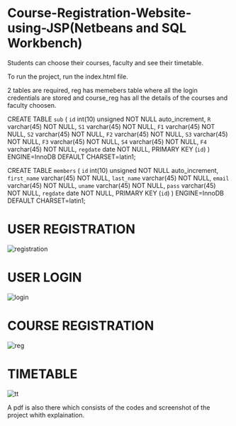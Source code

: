 # Course-Registration-Website-using-JSP(Netbeans and SQL Workbench)

Students can choose their courses, faculty and see their timetable.

To run the project, run the index.html file.

2 tables are required, reg has memebers table where all the login credentials are stored and course_reg has all the details of the courses and faculty choosen.


CREATE TABLE `sub` (
  `id` int(10) unsigned NOT NULL auto_increment,
  `R` varchar(45) NOT NULL,
  `S1` varchar(45) NOT NULL,
  `F1` varchar(45) NOT NULL,
  `S2` varchar(45) NOT NULL,
  `F2` varchar(45) NOT NULL,
  `S3` varchar(45) NOT NULL,
  `F3` varchar(45) NOT NULL,
  `S4` varchar(45) NOT NULL,
  `F4` varchar(45) NOT NULL,
  `regdate` date NOT NULL,
  PRIMARY KEY  (`id`)
) ENGINE=InnoDB DEFAULT CHARSET=latin1;


CREATE TABLE `members` (
  `id` int(10) unsigned NOT NULL auto_increment,
  `first_name` varchar(45) NOT NULL,
  `last_name` varchar(45) NOT NULL,
  `email` varchar(45) NOT NULL,
  `uname` varchar(45) NOT NULL,
  `pass` varchar(45) NOT NULL,
  `regdate` date NOT NULL,
  PRIMARY KEY  (`id`)
) ENGINE=InnoDB DEFAULT CHARSET=latin1;

# USER REGISTRATION
![registration](https://user-images.githubusercontent.com/61344492/132629309-3859467c-54a1-4c3a-a92a-14c29c92438e.png)

# USER LOGIN
![login](https://user-images.githubusercontent.com/61344492/132629352-4435f171-a375-48a6-9379-dd4308cb98c6.png)

# COURSE REGISTRATION
![reg](https://user-images.githubusercontent.com/61344492/132629273-9b7d61a2-880e-4ad7-8c93-f74b41347a96.png)

# TIMETABLE
![tt](https://user-images.githubusercontent.com/61344492/132629338-7fd6796b-5412-48e9-b10b-873dc37678c5.png)


A pdf is also there which consists of the codes and screenshot of the project whith explaination.

